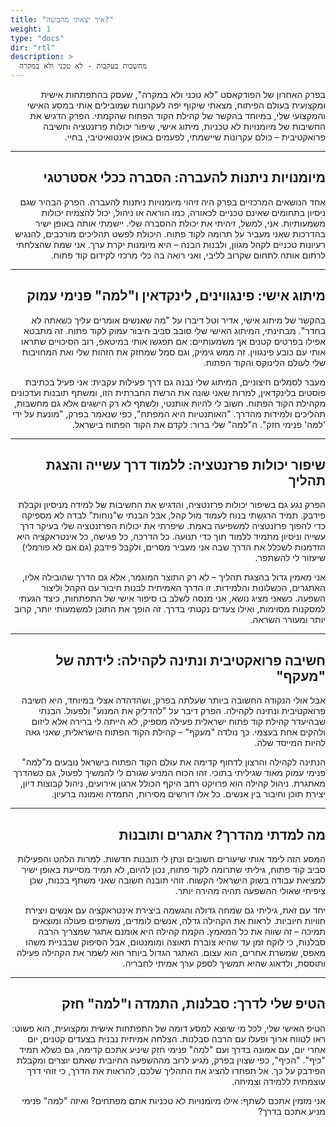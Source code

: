 ```yaml
---
title: "איך יצאתי מהבועה?"
weight: 1
type: "docs"
dir: "rtl"
description: >
  מחשבות בעקבות - לא טכני ולא במקרה
---
```


<div dir="rtl">
בפרק האחרון של הפודקאסט "לא טכני ולא במקרה", שעסק בהתפתחות אישית ומקצועית בעולם הפיתוח, מצאתי שיקוף יפה לעקרונות שמובילים אותי במסע האישי והמקצועי שלי, במיוחד בהקשר של קהילת הקוד הפתוח שהקמתי. הפרק הדגיש את החשיבות של מיומנויות לא טכניות, מיתוג אישי, שיפור יכולות פרזנטציה וחשיבה פרואקטיבית – כולם עקרונות שיישמתי, לפעמים באופן אינטואיטיבי, בחיי.

---

## מיומנויות ניתנות להעברה: הסברה ככלי אסטרטגי

אחד הנושאים המרכזיים בפרק היה זיהוי מיומנויות ניתנות להעברה. הפרק הבהיר שגם ניסיון בתחומים שאינם טכניים לכאורה, כמו הוראה או ניהול, יכול להצמיח יכולות משמעותיות. אני, למשל, זיהיתי את יכולת ההסברה שלי. יישמתי אותה באופן ישיר בהדרכות שאני מעביר על תרומה לקוד פתוח. היכולת לפשט תהליכים מורכבים, להנגיש רעיונות טכניים לקהל מגוון, ולבנות הבנה – היא מיומנות יקרת ערך. אני שמח שהצלחתי לרתום אותה לתחום שקרוב לליבי, ואני רואה בה כלי מרכזי לקידום קוד פתוח.

---

## מיתוג אישי: פינגווינים, לינקדאין ו"למה" פנימי עמוק

בהקשר של מיתוג אישי, אדיר וטל דיברו על "מה שאנשים אומרים עליך כשאתה לא בחדר". מבחינתי, המיתוג האישי שלי סובב סביב חיבור עמוק לקוד פתוח. זה מתבטא אפילו בפרטים קטנים אך משמעותיים: אם תפגשו אותי במיטאפ, רוב הסיכויים שתראו אותי עם כובע פינגווין. זה ממש גימיק, וגם סמל שמחזק את הזהות שלי ואת המחויבות שלי לעולם הלינוקס והקוד הפתוח.

מעבר לסמלים חיצוניים, המיתוג שלי נבנה גם דרך פעילות עקבית: אני פעיל בכתיבת פוסטים בלינקדאין, למרות שאני שונה את הרשת החברתית הזו, ומשתף תובנות ועדכונים מקהילת הקוד הפתוח. חשוב לי להיות אותנטי, ולשתף לא רק הישגים אלא גם מחשבות, תהליכים ולמידות מהדרך. "האותנטיות היא המפתח", כפי שנאמר בפרק, "מונעת על ידי 'למה' פנימי חזק". ה"למה" שלי ברור: לקדם את הקוד הפתוח בישראל.

---

## שיפור יכולות פרזנטציה: ללמוד דרך עשייה והצגת תהליך

הפרק נגע גם בשיפור יכולות פרזנטציה, והדגיש את החשיבות של למידה מניסיון וקבלת פידבק. תמיד הרגשתי בנוח לעמוד מול קהל, אבל הבנתי ש"נוחות" לבדה לא מספיקה כדי להפוך פרזנטציה למשפיעה באמת. שיפרתי את יכולות הפרזנטציה שלי בעיקר דרך עשייה וניסיון מתמיד ללמוד תוך כדי תנועה. כל הדרכה, כל פגישה, כל אינטראקציה היא הזדמנות לשכלל את הדרך שבה אני מעביר מסרים, ולקבל פידבק (גם אם לא פורמלי) שיעזור לי להשתפר.

אני מאמין גדול בהצגת תהליך – לא רק התוצר המוגמר, אלא גם הדרך שהובילה אליו, האתגרים, הכשלונות והלמידות. זו הדרך האמיתית לבנות חיבור עם הקהל וליצור השפעה. כשאני מציג נושא, אני מנסה לשלב בו סיפור אישי של התפתחות, כיצד הגעתי למסקנות מסוימות, ואילו צעדים נקטתי בדרך. זה הופך את התוכן למשמעותי יותר, קרוב יותר ומעורר השראה.

---

## חשיבה פרואקטיבית ונתינה לקהילה: לידתה של "מעקף"

אבל אולי הנקודה החשובה ביותר שעלתה בפרק, ושהדהדה אצלי במיוחד, היא חשיבה פרואקטיבית ונתינה לקהילה. הפרק דיבר על "להדליק את המנוע" ולפעול. הבנתי שבהיעדר קהילת קוד פתוח ישראלית פעילה מספיק, לא הייתה לי ברירה אלא ליזום ולהקים אחת בעצמי. כך נולדה "מעקף" – קהילת הקוד הפתוח הישראלית, שאני גאה להיות המייסד שלה.

הנתינה לקהילה והרצון לדחוף קדימה את עולם הקוד הפתוח בישראל נובעים מ"למה" פנימי עמוק מאוד שגיליתי בתוכי. זהו הכוח המניע שגורם לי להמשיך לפעול, גם כשהדרך מאתגרת. ניהול קהילה הוא פרויקט רחב היקף הכולל ארגון אירועים, ניהול קבוצות דיון, יצירת תוכן וחיבור בין אנשים. כל אלו דורשים מסירות, התמדה ואמונה ברעיון.

---

## מה למדתי מהדרך? אתגרים ותובנות

המסע הזה לימד אותי שיעורים חשובים ונתן לי תובנות חדשות. למרות הלהט והפעילות סביב קוד פתוח, גיליתי שתרומה לקוד פתוח, נכון להיום, לא תמיד מסייעת באופן ישיר למציאת עבודה בשוק הישראלי הקשוח. זוהי תובנה חשובה שאני משתף בכנות, שכן ציפיתי שאולי ההשפעה תהיה מהירה יותר.

יחד עם זאת, גיליתי גם שמחה גדולה והגשמה ביצירת אינטראקציה עם אנשים ויצירת חוויות חיוביות. לראות את הקהילה גדלה, אנשים לומדים, משתפים פעולה ומוצאים תמיכה – זה שווה את כל המאמץ. הקמת קהילה היא אומנם אתגר שמצריך הרבה סבלנות, כי לוקח זמן עד שהיא צוברת תאוצה ומומנטום, אבל הסיפוק שבבניית משהו מאפס, שמשרת אחרים, הוא עצום. האתגר הגדול ביותר הוא לשמר את הקהילה פעילה ותוססת, ולדאוג שהיא תמשיך לספק ערך אמיתי לחבריה.

---

## הטיפ שלי לדרך: סבלנות, התמדה ו"למה" חזק

הטיפ האישי שלי, לכל מי שיוצא למסע דומה של התפתחות אישית ומקצועית, הוא פשוט: ראו לטווח ארוך ופעלו עם הרבה סבלנות. הצלחה אמיתית נבנית בצעדים קטנים, יום אחרי יום, עם אמונה בדרך ועם "למה" פנימי חזק שיניע אתכם קדימה, גם כשלא תמיד "כיף". "הכיף", כפי שצוין בפרק, מגיע לרוב מההשפעה החיובית שאתם יוצרים ומקבלת הפידבק על כך. אל תפחדו להציג את התהליך שלכם, להראות את הדרך, כי זוהי דרך עוצמתית ללמידה וצמיחה.

אני מזמין אתכם לשתף: אילו מיומנויות לא טכניות אתם מפתחים? ואיזה "למה" פנימי מניע אתכם בדרך?


</div>